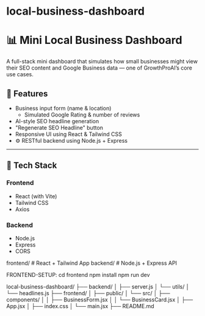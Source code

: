 # local-business-dashboard

# 📊 Mini Local Business Dashboard

A full-stack mini dashboard that simulates how small businesses might view their SEO content and Google Business data — one of GrowthProAI’s core use cases.

## 🚀 Features

- Business input form (name & location)
  - Simulated Google Rating & number of reviews
-  AI-style SEO headline generation
-  "Regenerate SEO Headline" button
-  Responsive UI using React & Tailwind CSS
- ⚙ RESTful backend using Node.js + Express

---

## 🧱 Tech Stack

### Frontend
- React (with Vite)
- Tailwind CSS
- Axios

### Backend
- Node.js
- Express
- CORS

frontend/ # React + Tailwind App
backend/ # Node.js + Express API

 FRONTEND-SETUP:
 cd frontend
npm install
npm run dev


local-business-dashboard/
├── backend/
│   ├── server.js
│   └── utils/
│       └── headlines.js
├── frontend/
│   ├── public/
│   └── src/
│       ├── components/
│       │   ├── BusinessForm.jsx
│       │   └── BusinessCard.jsx
│       ├── App.jsx
│       ├── index.css
│       └── main.jsx
├── README.md
